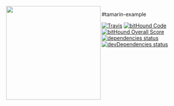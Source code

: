 <img align="left" src="https://raw.githubusercontent.com/ajaxscape/tamarin/master/tamarin.png" width="256px">

#tamarin-example

<p align="left" style="max-width: 850px">
  <a href="https://travis-ci.org/ajaxscape/tamarin-example"><img src="https://img.shields.io/travis/ajaxscape/tamarin-example/master.svg" alt="Travis"></a>
  <a href="https://www.bithound.io/github/ajaxscape/tamarin-example"><img src="https://www.bithound.io/github/ajaxscape/tamarin-example/badges/code.svg" alt="bitHound Code"></a>
  <a href="https://www.bithound.io/github/ajaxscape/tamarin-example"><img src="https://www.bithound.io/github/ajaxscape/tamarin-example/badges/score.svg" alt="bitHound Overall Score"></a>
  <a href="https://david-dm.org/ajaxscape/tamarin-example"><img src="https://david-dm.org/ajaxscape/tamarin-example/status.svg" alt="dependencies status"></a>
  <a href="https://david-dm.org/ajaxscape/tamarin-example"><img src="https://david-dm.org/ajaxscape/tamarin-example/dev-status.svg" alt="devDependencies status"></a>
</p>